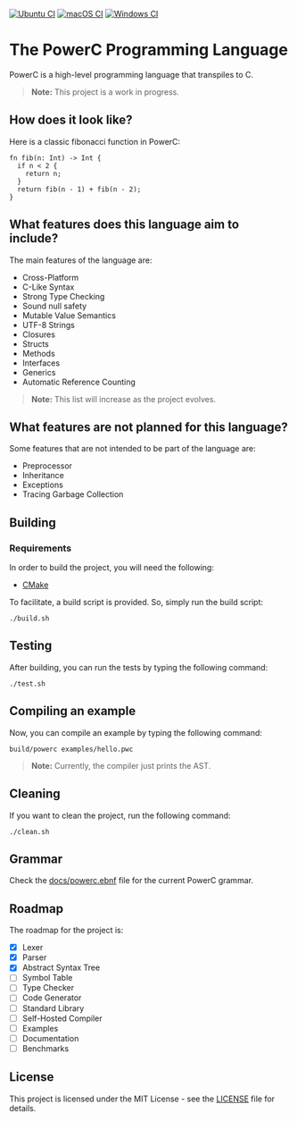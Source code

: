 
[![Ubuntu CI](https://github.com/fabiosvm/powerc/actions/workflows/ubuntu.yml/badge.svg)](https://github.com/fabiosvm/powerc/actions/workflows/ubuntu.yml) [![macOS CI](https://github.com/fabiosvm/powerc/actions/workflows/macos.yml/badge.svg)](https://github.com/fabiosvm/powerc/actions/workflows/macos.yml) [![Windows CI](https://github.com/fabiosvm/powerc/actions/workflows/windows.yml/badge.svg)](https://github.com/fabiosvm/powerc/actions/workflows/windows.yml)

# The PowerC Programming Language

PowerC is a high-level programming language that transpiles to C.

> **Note:** This project is a work in progress.

## How does it look like?

Here is a classic fibonacci function in PowerC:

```mojo
fn fib(n: Int) -> Int {
  if n < 2 {
    return n;
  }
  return fib(n - 1) + fib(n - 2);
}
```

## What features does this language aim to include?

The main features of the language are:

- Cross-Platform
- C-Like Syntax
- Strong Type Checking
- Sound null safety
- Mutable Value Semantics
- UTF-8 Strings
- Closures
- Structs
- Methods
- Interfaces
- Generics
- Automatic Reference Counting

> **Note:** This list will increase as the project evolves.

## What features are not planned for this language?

Some features that are not intended to be part of the language are:

- Preprocessor
- Inheritance
- Exceptions
- Tracing Garbage Collection

## Building

### Requirements

In order to build the project, you will need the following:

- [CMake](https://cmake.org)

To facilitate, a build script is provided. So, simply run the build script:

```
./build.sh
```

## Testing

After building, you can run the tests by typing the following command:

```
./test.sh
```

## Compiling an example

Now, you can compile an example by typing the following command:

```
build/powerc examples/hello.pwc
```

> **Note:** Currently, the compiler just prints the AST.

## Cleaning

If you want to clean the project, run the following command:

```
./clean.sh
```

## Grammar

Check the [docs/powerc.ebnf](docs/powerc.ebnf) file for the current PowerC grammar.

## Roadmap

The roadmap for the project is:

- [x] Lexer
- [x] Parser
- [x] Abstract Syntax Tree
- [ ] Symbol Table
- [ ] Type Checker
- [ ] Code Generator
- [ ] Standard Library
- [ ] Self-Hosted Compiler
- [ ] Examples
- [ ] Documentation
- [ ] Benchmarks

## License

This project is licensed under the MIT License - see the [LICENSE](LICENSE) file for details.
